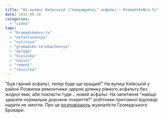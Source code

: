 ```yaml
---
title: "На вулиці Київській \"покращують\" асфальт – HromadskeBro.tv"
date: 2015-09-28
categories: 
  - "video"
tags: 
  - "hromadskebro-tv"
  - "asfaltuvannya"
  - "vulitsya"
  - "gromadske-telebachennya"
  - "doroga"
  - "kiyivska"
  - "novini"
  - "remont"
  - "rozvilka"
---
```


"Був гарний асфальт, тепер буде ще кращий!" На вулиці Київській у районі Розвилки ремонтники здерли ділянку рівного асфальту без жодної ями, аби покласти туди... новий асфальт. На запитання "навіщо здирати нормальне дорожнє покриття?" робітники притомної відповіді надати не змогли. Про це [розповідають](https://www.youtube.com/watch?v=JGH8R_URqAw) журналісти Громадського Бровари.

